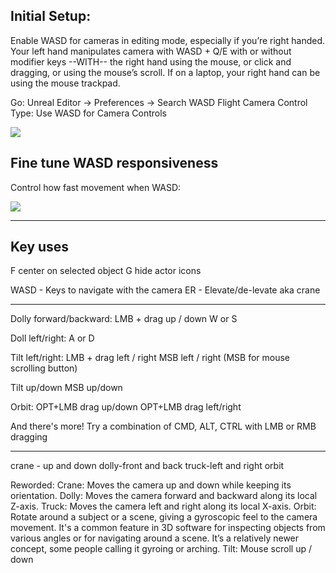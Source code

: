 ## Initial Setup:

Enable WASD for cameras in editing mode, especially if you’re right handed. Your left hand manipulates camera with WASD + Q/E with or without modifier keys --WITH-- the right hand using the mouse, or click and dragging, or using the mouse’s scroll. If on a laptop, your right hand can be using the mouse trackpad.

Go: Unreal Editor → Preferences → Search WASD
Flight Camera Control Type: Use WASD for Camera Controls

![](https://i.imgur.com/uEROeFm.png)

## Fine tune WASD responsiveness

Control how fast movement when WASD:

![](https://i.imgur.com/UT3iBWd.png)




---

## Key uses



F center on selected object
G hide actor icons

WASD - Keys to navigate with the camera
ER - Elevate/de-levate aka crane


---

Dolly forward/backward:
LMB + drag up / down
W or S

Doll left/right:
A or D

Tilt left/right:
LMB + drag left / right
MSB left / right (MSB for mouse scrolling button)

Tilt up/down
MSB up/down


Orbit: 
OPT+LMB drag up/down
OPT+LMB drag left/right


And there's more!
Try a combination of CMD, ALT, CTRL with LMB or RMB dragging

---


crane - up and down
dolly-front and back
truck-left and right
orbit

Reworded:
Crane: Moves the camera up and down while keeping its orientation.
Dolly: Moves the camera forward and backward along its local Z-axis.
Truck: Moves the camera left and right along its local X-axis.
Orbit: Rotate around a subject or a scene, giving a gyroscopic feel to the camera movement. It's a common feature in 3D software for inspecting objects from various angles or for navigating around a scene. It’s a relatively newer concept, some people calling it gyroing or arching.
Tilt: Mouse scroll up / down